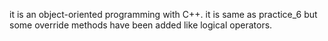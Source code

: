 it is an object-oriented programming with C++. it is same as practice_6 but some override methods have been added like logical operators.